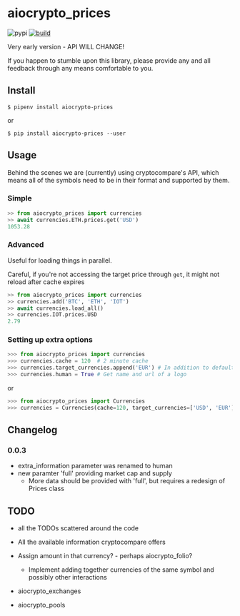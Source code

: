 # aiocrypto_prices

![pypi](https://badge.fury.io/py/aiocrypto-prices.svg) [![build](https://travis-ci.org/iScrE4m/aiocrypto_prices.svg?branch=master)](https://travis-ci.org/iScrE4m/aiocrypto_prices)

Very early version - API WILL CHANGE!

If you happen to stumble upon this library, please provide any and all feedback
through any means comfortable to you.

## Install

`$ pipenv install aiocrypto-prices`

or

`$ pip install aiocrypto-prices --user`

## Usage

Behind the scenes we are (currently) using cryptocompare's API,
which means all of the symbols need to be in their format and supported
by them.

### Simple

```python
>> from aiocrypto_prices import currencies
>> await currencies.ETH.prices.get('USD')
1053.28
```

### Advanced

Useful for loading things in parallel.

Careful, if you're not accessing the target price through `get`,
it might not reload after cache expires
```python
>> from aiocrypto_prices import currencies
>> currencies.add('BTC', 'ETH', 'IOT')
>> await currencies.load_all()
>> currencies.IOT.prices.USD
2.79
```

### Setting up extra options

```python
>>> from aiocrypto_prices import currencies
>>> currencies.cache = 120  # 2 minute cache
>>> currencies.target_currencies.append('EUR') # In addition to defaults, let's fetch EUR too.
>>> currencies.human = True	# Get name and url of a logo
```

or

```python
>>> from aiocrypto_prices import Currencies
>>> currencies = Currencies(cache=120, target_currencies=['USD', 'EUR'], extra_information=True)
```

## Changelog

### 0.0.3

* extra_information parameter was renamed to human
* new paramter 'full' providing market cap and supply
	* More data should be provided with 'full', but requires a redesign of Prices class

## TODO

* all the TODOs scattered around the code
* All the available information cryptocompare offers
* Assign amount in that currency? - perhaps aiocrypto_folio?
	* Implement adding together currencies of the same symbol and possibly other interactions



* aiocrypto_exchanges
* aiocrypto_pools